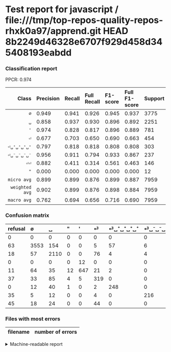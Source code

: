 # Test report for javascript / file:///tmp/top-repos-quality-repos-rhxk0a97/apprend.git HEAD 8b2249d46328e6707f929d458d345408193eabdd

### Classification report

PPCR: 0.974

| Class | Precision | Recall | Full Recall | F1-score | Full F1-score | Support | Full Support | PPCR |
|------:|:----------|:-------|:------------|:---------|:---------|:--------|:-------------|:-----|
| `∅` | 0.949| 0.941| 0.926| 0.945| 0.937| 3775| 3838| 0.984 |
| `␣` | 0.858| 0.937| 0.930| 0.896| 0.892| 2251| 2269| 0.992 |
| `'` | 0.974| 0.828| 0.817| 0.896| 0.889| 781| 792| 0.986 |
| `⏎` | 0.677| 0.703| 0.650| 0.690| 0.663| 454| 491| 0.925 |
| `⏎␣⁺␣⁺␣⁺␣⁺` | 0.797| 0.818| 0.818| 0.808| 0.808| 303| 303| 1.000 |
| `⏎␣⁻␣⁻␣⁻␣⁻` | 0.956| 0.911| 0.794| 0.933| 0.867| 237| 272| 0.871 |
| `⏎⏎` | 0.882| 0.411| 0.314| 0.561| 0.463| 146| 191| 0.764 |
| `"` | 0.000| 0.000| 0.000| 0.000| 0.000| 12| 12| 1.000 |
| `micro avg` | 0.899| 0.899| 0.876| 0.899| 0.887| 7959| 8168| 0.974 |
| `weighted avg` | 0.902| 0.899| 0.876| 0.898| 0.884| 7959| 8168| 0.974 |
| `macro avg` | 0.762| 0.694| 0.656| 0.716| 0.690| 7959| 8168| 0.974 |

### Confusion matrix

|refusal|  ∅| ␣| "| '| ⏎| ⏎␣⁺␣⁺␣⁺␣⁺| ⏎␣⁻␣⁻␣⁻␣⁻| ⏎⏎| 
|:---|:---|:---|:---|:---|:---|:---|:---|:---|
|0 |0 |0 |0 |0 |0 |0 |0 |0 |
|63 |3553 |154 |0 |0 |5 |57 |6 |0 |
|18 |57 |2110 |0 |0 |76 |4 |4 |0 |
|0 |0 |0 |0 |12 |0 |0 |0 |0 |
|11 |64 |35 |12 |647 |21 |2 |0 |0 |
|37 |33 |85 |4 |5 |319 |0 |0 |8 |
|0 |12 |40 |1 |0 |2 |248 |0 |0 |
|35 |5 |12 |0 |0 |4 |0 |216 |0 |
|45 |18 |24 |0 |0 |44 |0 |0 |60 |

### Files with most errors

| filename | number of errors|
|:----:|:-----|

<details>
    <summary>Machine-readable report</summary>
```json
{
  "cl_report": {"\"": {"f1-score": 0.0, "precision": 0.0, "recall": 0.0, "support": 12}, "\u0027": {"f1-score": 0.8955017301038062, "precision": 0.9743975903614458, "recall": 0.8284250960307298, "support": 781}, "macro avg": {"f1-score": 0.7159927306903404, "precision": 0.761803575243641, "recall": 0.6938068313733514, "support": 7959}, "micro avg": {"f1-score": 0.8987309963563261, "precision": 0.8987309963563261, "recall": 0.8987309963563261, "support": 7959}, "weighted avg": {"f1-score": 0.8977614091845186, "precision": 0.9021883549171977, "recall": 0.8987309963563261, "support": 7959}, "\u2205": {"f1-score": 0.9453239324198482, "precision": 0.9494922501336184, "recall": 0.9411920529801324, "support": 3775}, "\u23ce": {"f1-score": 0.6897297297297298, "precision": 0.6772823779193206, "recall": 0.7026431718061674, "support": 454}, "\u23ce\u23ce": {"f1-score": 0.5607476635514018, "precision": 0.8823529411764706, "recall": 0.410958904109589, "support": 146}, "\u23ce\u2423\u207a\u2423\u207a\u2423\u207a\u2423\u207a": {"f1-score": 0.8078175895765473, "precision": 0.797427652733119, "recall": 0.8184818481848185, "support": 303}, "\u23ce\u2423\u207b\u2423\u207b\u2423\u207b\u2423\u207b": {"f1-score": 0.9330453563714902, "precision": 0.9557522123893806, "recall": 0.9113924050632911, "support": 237}, "\u2423": {"f1-score": 0.8957758437699002, "precision": 0.8577235772357723, "recall": 0.9373611728120835, "support": 2251}},
  "cl_report_full": {"\"": {"f1-score": 0.0, "precision": 0.0, "recall": 0.0, "support": 12}, "\u0027": {"f1-score": 0.8887362637362638, "precision": 0.9743975903614458, "recall": 0.8169191919191919, "support": 792}, "macro avg": {"f1-score": 0.6900473910769558, "precision": 0.761803575243641, "recall": 0.6561271206524408, "support": 8168}, "micro avg": {"f1-score": 0.887083772555342, "precision": 0.8987309963563261, "recall": 0.8757345739471106, "support": 8168}, "weighted avg": {"f1-score": 0.8841213666517838, "precision": 0.9016539157931193, "recall": 0.8757345739471106, "support": 8168}, "\u2205": {"f1-score": 0.9374670184696571, "precision": 0.9494922501336184, "recall": 0.9257425742574258, "support": 3838}, "\u23ce": {"f1-score": 0.6632016632016633, "precision": 0.6772823779193206, "recall": 0.6496945010183299, "support": 491}, "\u23ce\u23ce": {"f1-score": 0.4633204633204633, "precision": 0.8823529411764706, "recall": 0.31413612565445026, "support": 191}, "\u23ce\u2423\u207a\u2423\u207a\u2423\u207a\u2423\u207a": {"f1-score": 0.8078175895765473, "precision": 0.797427652733119, "recall": 0.8184818481848185, "support": 303}, "\u23ce\u2423\u207b\u2423\u207b\u2423\u207b\u2423\u207b": {"f1-score": 0.8674698795180723, "precision": 0.9557522123893806, "recall": 0.7941176470588235, "support": 272}, "\u2423": {"f1-score": 0.8923662507929794, "precision": 0.8577235772357723, "recall": 0.9299250771264874, "support": 2269}},
  "ppcr": 0.9744123408423114
}
```
</details>
